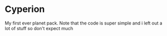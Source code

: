 # Cyperion
My first ever planet pack. Note that the code is super simple and i left out a lot of stuff so don't expect much

